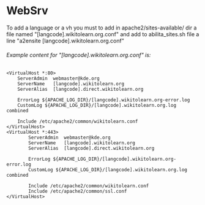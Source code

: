 # WebSrv
To add a language or a vh you must to add in apache2/sites-available/ dir a file named "[langcode].wikitolearn.org.conf" and add to abilita_sites.sh file a line "a2ensite [langcode].wikitolearn.org.conf"
###### Example content for "[langcode].wikitolearn.org.conf" is:
```
<VirtualHost *:80>
	ServerAdmin  webmaster@kde.org
	ServerName   [langcode].wikitolearn.org
	ServerAlias  [langcode].direct.wikitolearn.org

	ErrorLog ${APACHE_LOG_DIR}/[langcode].wikitolearn.org-error.log
	CustomLog ${APACHE_LOG_DIR}/[langcode].wikitolearn.org.log combined

	Include /etc/apache2/common/wikitolearn.conf
</VirtualHost>
<VirtualHost *:443>
        ServerAdmin  webmaster@kde.org
        ServerName   [langcode].wikitolearn.org
        ServerAlias  [langcode].direct.wikitolearn.org

        ErrorLog ${APACHE_LOG_DIR}/[langcode].wikitolearn.org-error.log
        CustomLog ${APACHE_LOG_DIR}/[langcode].wikitolearn.org.log combined

        Include /etc/apache2/common/wikitolearn.conf
        Include /etc/apache2/common/ssl.conf   
</VirtualHost>
```
